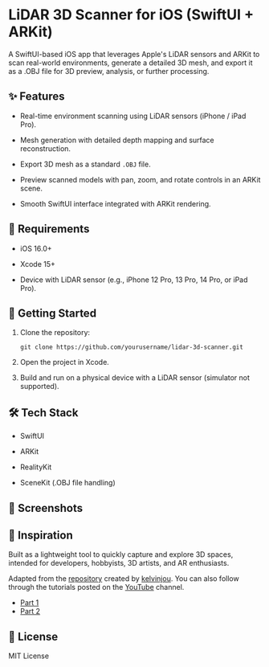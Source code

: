 # LiDAR 3D Scanner for iOS (SwiftUI + ARKit)

A SwiftUI-based iOS app that leverages Apple's LiDAR sensors and ARKit to scan real-world environments, generate a detailed 3D mesh, and export it as a .OBJ file for 3D preview, analysis, or further processing.

## ✨ Features

-   Real-time environment scanning using LiDAR sensors (iPhone / iPad Pro).
    
-   Mesh generation with detailed depth mapping and surface reconstruction.
    
-   Export 3D mesh as a standard `.OBJ` file.
    
-   Preview scanned models with pan, zoom, and rotate controls in an ARKit scene.
    
-   Smooth SwiftUI interface integrated with ARKit rendering.
    

## 📱 Requirements

-   iOS 16.0+
    
-   Xcode 15+
    
-   Device with LiDAR sensor (e.g., iPhone 12 Pro, 13 Pro, 14 Pro, or iPad Pro).
    

## 🚀 Getting Started

1.  Clone the repository:

    `git clone https://github.com/yourusername/lidar-3d-scanner.git` 
    
3.  Open the project in Xcode.
    
4.  Build and run on a physical device with a LiDAR sensor (simulator not supported).
    

## 🛠️ Tech Stack

-   SwiftUI
    
-   ARKit
    
-   RealityKit
    
-   SceneKit (.OBJ file handling)
    

## 📸 Screenshots



## 🧠 Inspiration

Built as a lightweight tool to quickly capture and explore 3D spaces, intended for developers, hobbyists, 3D artists, and AR enthusiasts.

Adapted from the [repository](https://github.com/kelvinjou/VirtualShowrooms) created by [kelvinjou](https://github.com/kelvinjou). You can also follow through the tutorials posted on the [YouTube](https://www.youtube.com/@kelvinjou-dev/videos) channel.

- [Part 1](https://www.youtube.com/watch?v=At6zjsxh9AY)
- [Part 2](https://www.youtube.com/watch?v=6NP3sHAxMz8&t)

## 📄 License

MIT License
